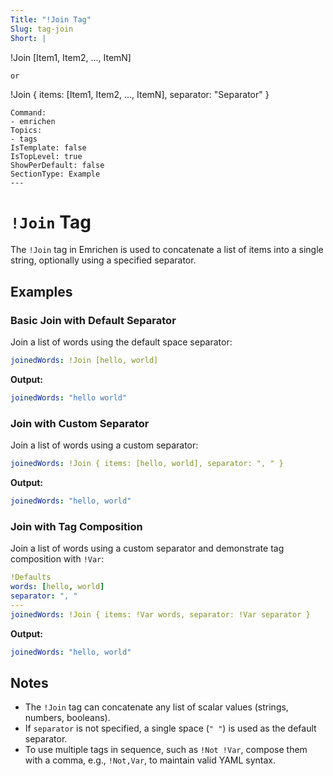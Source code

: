 ```yaml
---
Title: "!Join Tag"
Slug: tag-join
Short: |
  ```
  !Join [Item1, Item2, ..., ItemN]
  ```
  or
  ```
  !Join { items: [Item1, Item2, ..., ItemN], separator: "Separator" }
  ```
Command:
  - emrichen
Topics:
  - tags
IsTemplate: false
IsTopLevel: true
ShowPerDefault: false
SectionType: Example
---
```

# `!Join` Tag

The `!Join` tag in Emrichen is used to concatenate a list of items into a single string, optionally using a specified
separator.

## Examples

### Basic Join with Default Separator

Join a list of words using the default space separator:

```yaml
joinedWords: !Join [hello, world]
```

**Output:**

```yaml
joinedWords: "hello world"
```

### Join with Custom Separator

Join a list of words using a custom separator:

```yaml
joinedWords: !Join { items: [hello, world], separator: ", " }
```

**Output:**

```yaml
joinedWords: "hello, world"
```

### Join with Tag Composition

Join a list of words using a custom separator and demonstrate tag composition with `!Var`:

```yaml
!Defaults
words: [hello, world]
separator: ", "
---
joinedWords: !Join { items: !Var words, separator: !Var separator }
```

**Output:**

```yaml
joinedWords: "hello, world"
```

## Notes

- The `!Join` tag can concatenate any list of scalar values (strings, numbers, booleans).
- If `separator` is not specified, a single space (`" "`) is used as the default separator.
- To use multiple tags in sequence, such as `!Not !Var`, compose them with a comma, e.g., `!Not,Var`, to maintain valid YAML syntax.